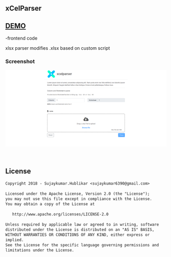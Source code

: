 ## xCelParser

## [DEMO](https://sujaykumarh.github.io/xcelparser/)

-frontend code

xlsx parser modifies .xlsx based on custom script 

### Screenshot

![Screenshot](https://raw.githubusercontent.com/Sujaykumarh/xcelparser/master/public/extra/screenshot/screenshot_1.png)

<br>

## License

    Copyright 2018 - Sujaykumar.Hublikar <sujaykumar6390@gmail.com>

    Licensed under the Apache License, Version 2.0 (the "License");
    you may not use this file except in compliance with the License.
    You may obtain a copy of the License at

       http://www.apache.org/licenses/LICENSE-2.0

    Unless required by applicable law or agreed to in writing, software
    distributed under the License is distributed on an "AS IS" BASIS,
    WITHOUT WARRANTIES OR CONDITIONS OF ANY KIND, either express or implied.
    See the License for the specific language governing permissions and
    limitations under the License.

